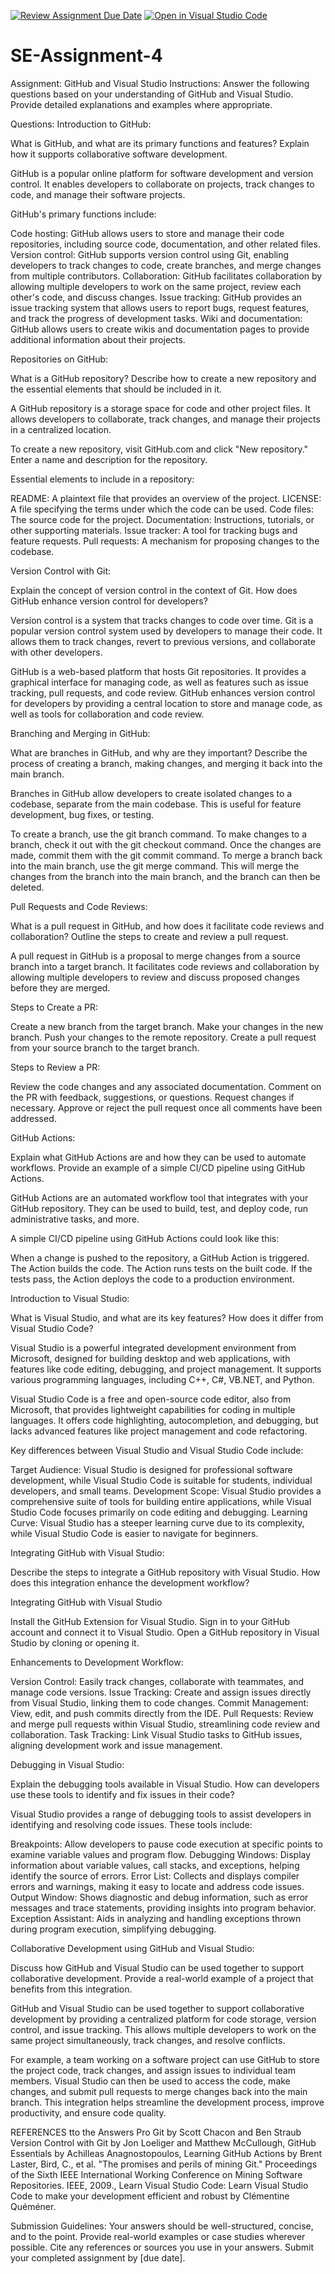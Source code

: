 [![Review Assignment Due Date](https://classroom.github.com/assets/deadline-readme-button-22041afd0340ce965d47ae6ef1cefeee28c7c493a6346c4f15d667ab976d596c.svg)](https://classroom.github.com/a/GvXCZgfk)
[![Open in Visual Studio Code](https://classroom.github.com/assets/open-in-vscode-2e0aaae1b6195c2367325f4f02e2d04e9abb55f0b24a779b69b11b9e10269abc.svg)](https://classroom.github.com/online_ide?assignment_repo_id=15337416&assignment_repo_type=AssignmentRepo)
# SE-Assignment-4
Assignment: GitHub and Visual Studio
Instructions:
Answer the following questions based on your understanding of GitHub and Visual Studio. Provide detailed explanations and examples where appropriate.

Questions:
Introduction to GitHub:

What is GitHub, and what are its primary functions and features? Explain how it supports collaborative software development.

GitHub is a popular online platform for software development and version control. It enables developers to collaborate on projects, track changes to code, and manage their software projects. 

GitHub's primary functions include:

Code hosting: GitHub allows users to store and manage their code repositories, including source code, documentation, and other related files.
Version control: GitHub supports version control using Git, enabling developers to track changes to code, create branches, and merge changes from multiple contributors.
Collaboration: GitHub facilitates collaboration by allowing multiple developers to work on the same project, review each other's code, and discuss changes.
Issue tracking: GitHub provides an issue tracking system that allows users to report bugs, request features, and track the progress of development tasks.
Wiki and documentation: GitHub allows users to create wikis and documentation pages to provide additional information about their projects.

Repositories on GitHub:

What is a GitHub repository? Describe how to create a new repository and the essential elements that should be included in it.

A GitHub repository is a storage space for code and other project files. It allows developers to collaborate, track changes, and manage their projects in a centralized location.

To create a new repository, visit GitHub.com and click "New repository." Enter a name and description for the repository.

Essential elements to include in a repository:

README: A plaintext file that provides an overview of the project.
LICENSE: A file specifying the terms under which the code can be used.
Code files: The source code for the project.
Documentation: Instructions, tutorials, or other supporting materials.
Issue tracker: A tool for tracking bugs and feature requests.
Pull requests: A mechanism for proposing changes to the codebase.

Version Control with Git:

Explain the concept of version control in the context of Git. How does GitHub enhance version control for developers?

Version control is a system that tracks changes to code over time. Git is a popular version control system used by developers to manage their code. It allows them to track changes, revert to previous versions, and collaborate with other developers.

GitHub is a web-based platform that hosts Git repositories. It provides a graphical interface for managing code, as well as features such as issue tracking, pull requests, and code review. GitHub enhances version control for developers by providing a central location to store and manage code, as well as tools for collaboration and code review.

Branching and Merging in GitHub:

What are branches in GitHub, and why are they important? Describe the process of creating a branch, making changes, and merging it back into the main branch.

Branches in GitHub allow developers to create isolated changes to a codebase, separate from the main codebase. This is useful for feature development, bug fixes, or testing.

To create a branch, use the
git branch command. To make changes to a branch, check it out with the
git checkout command. Once the changes are made, commit them with the
git commit command. To merge a branch back into the main branch, use the
git merge command. This will merge the changes from the branch into the main branch, and the branch can then be deleted.

Pull Requests and Code Reviews:

What is a pull request in GitHub, and how does it facilitate code reviews and collaboration? Outline the steps to create and review a pull request.

A pull request in GitHub is a proposal to merge changes from a source branch into a target branch. It facilitates code reviews and collaboration by allowing multiple developers to review and discuss proposed changes before they are merged.

Steps to Create a PR:

Create a new branch from the target branch.
Make your changes in the new branch.
Push your changes to the remote repository.
Create a pull request from your source branch to the target branch.

Steps to Review a PR:

Review the code changes and any associated documentation.
Comment on the PR with feedback, suggestions, or questions.
Request changes if necessary.
Approve or reject the pull request once all comments have been addressed.

GitHub Actions:

Explain what GitHub Actions are and how they can be used to automate workflows. Provide an example of a simple CI/CD pipeline using GitHub Actions.

GitHub Actions are an automated workflow tool that integrates with your GitHub repository. They can be used to build, test, and deploy code, run administrative tasks, and more.

A simple CI/CD pipeline using GitHub Actions could look like this:

When a change is pushed to the repository, a GitHub Action is triggered.
The Action builds the code.
The Action runs tests on the built code.
If the tests pass, the Action deploys the code to a production environment.

Introduction to Visual Studio:

What is Visual Studio, and what are its key features? How does it differ from Visual Studio Code?

Visual Studio is a powerful integrated development environment from Microsoft, designed for building desktop and web applications, with features like code editing, debugging, and project management. It supports various programming languages, including C++, C#, VB.NET, and Python.

Visual Studio Code is a free and open-source code editor, also from Microsoft, that provides lightweight capabilities for coding in multiple languages. It offers code highlighting, autocompletion, and debugging, but lacks advanced features like project management and code refactoring.

Key differences between Visual Studio and Visual Studio Code include:

Target Audience: Visual Studio is designed for professional software development, while Visual Studio Code is suitable for students, individual developers, and small teams.
Development Scope: Visual Studio provides a comprehensive suite of tools for building entire applications, while Visual Studio Code focuses primarily on code editing and debugging.
Learning Curve: Visual Studio has a steeper learning curve due to its complexity, while Visual Studio Code is easier to navigate for beginners.

Integrating GitHub with Visual Studio:

Describe the steps to integrate a GitHub repository with Visual Studio. How does this integration enhance the development workflow?

Integrating GitHub with Visual Studio

Install the GitHub Extension for Visual Studio.
Sign in to your GitHub account and connect it to Visual Studio.
Open a GitHub repository in Visual Studio by cloning or opening it.

Enhancements to Development Workflow:

Version Control: Easily track changes, collaborate with teammates, and manage code versions.
Issue Tracking: Create and assign issues directly from Visual Studio, linking them to code changes.
Commit Management: View, edit, and push commits directly from the IDE.
Pull Requests: Review and merge pull requests within Visual Studio, streamlining code review and collaboration.
Task Tracking: Link Visual Studio tasks to GitHub issues, aligning development work and issue management.

Debugging in Visual Studio:

Explain the debugging tools available in Visual Studio. How can developers use these tools to identify and fix issues in their code?

Visual Studio provides a range of debugging tools to assist developers in identifying and resolving code issues. These tools include:

Breakpoints: Allow developers to pause code execution at specific points to examine variable values and program flow.
Debugging Windows: Display information about variable values, call stacks, and exceptions, helping identify the source of errors.
Error List: Collects and displays compiler errors and warnings, making it easy to locate and address code issues.
Output Window: Shows diagnostic and debug information, such as error messages and trace statements, providing insights into program behavior.
Exception Assistant: Aids in analyzing and handling exceptions thrown during program execution, simplifying debugging.

Collaborative Development using GitHub and Visual Studio:

Discuss how GitHub and Visual Studio can be used together to support collaborative development. Provide a real-world example of a project that benefits from this integration.

GitHub and Visual Studio can be used together to support collaborative development by providing a centralized platform for code storage, version control, and issue tracking. This allows multiple developers to work on the same project simultaneously, track changes, and resolve conflicts. 

For example, a team working on a software project can use GitHub to store the project code, track changes, and assign issues to individual team members. Visual Studio can then be used to access the code, make changes, and submit pull requests to merge changes back into the main branch. This integration helps streamline the development process, improve productivity, and ensure code quality.

REFERENCES tto the Answers
Pro Git by Scott Chacon and Ben Straub
Version Control with Git by Jon Loeliger and Matthew McCullough,
GitHub Essentials by Achilleas Anagnostopoulos,
Learning GitHub Actions by Brent Laster,
Bird, C., et al. "The promises and perils of mining Git." Proceedings of the Sixth IEEE International Working Conference on Mining Software Repositories. IEEE, 2009.,
Learn Visual Studio Code: Learn Visual Studio Code to make your development efficient and robust by Clémentine Quéméner.

Submission Guidelines:
Your answers should be well-structured, concise, and to the point.
Provide real-world examples or case studies wherever possible.
Cite any references or sources you use in your answers.
Submit your completed assignment by [due date].
